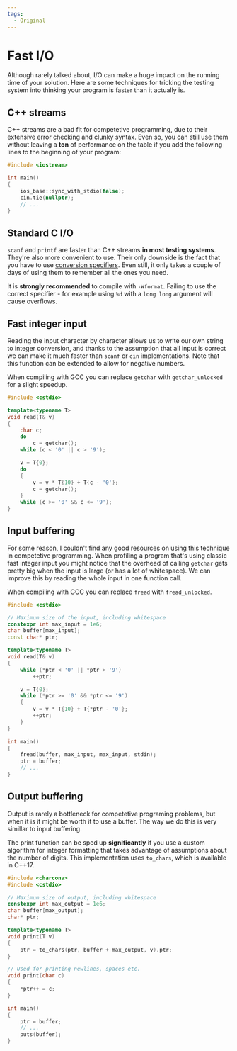 ```yaml
---
tags:
  - Original
---
```


# Fast I/O

Although rarely talked about, I/O can make a huge impact on the running time of your solution. Here are some techniques for tricking the testing system into thinking your program is faster than it actually is.

## C++ streams

C++ streams are a bad fit for competetive programming, due to their extensive error checking and clunky syntax. Even so, you can still use them without leaving a **ton** of performance on the table if you add the following lines to the beginning of your program:

```cpp
#include <iostream>

int main()
{
    ios_base::sync_with_stdio(false);
    cin.tie(nullptr);
    // ...
}
```

## Standard C I/O

`scanf` and `printf` are faster than C++ streams **in most testing systems**. They're also more convenient to use. Their only downside is the fact that you have to use [conversion specifiers](https://en.cppreference.com/w/cpp/io/c/fscanf). Even still, it only takes a couple of days of using them to remember all the ones you need.

It is **strongly recommended** to compile with `-Wformat`. Failing to use the correct specifier - for example using `%d` with a `long long` argument will cause overflows.

## Fast integer input

Reading the input character by character allows us to write our own string to integer conversion, and thanks to the assumption that all input is correct we can make it much faster than `scanf` or `cin` implementations. Note that this function can be extended to allow for negative numbers.

When compiling with GCC you can replace `getchar` with `getchar_unlocked` for a slight speedup.

```cpp
#include <cstdio>

template<typename T>
void read(T& v)
{
    char c;
    do
        c = getchar();
    while (c < '0' || c > '9');

    v = T{0};
    do
    {
        v = v * T{10} + T{c - '0'};
        c = getchar();
    }
    while (c >= '0' && c <= '9');
}
```

## Input buffering

For some reason, I couldn't find any good resources on using this technique in competetive programming. When profiling a program that's using classic fast integer input you might notice that the overhead of calling `getchar` gets pretty big when the input is large (or has a lot of whitespace). We can improve this by reading the whole input in one function call.

When compiling with GCC you can replace `fread` with `fread_unlocked`.

```cpp
#include <cstdio>

// Maximum size of the input, including whitespace
constexpr int max_input = 1e6;
char buffer[max_input];
const char* ptr;

template<typename T>
void read(T& v)
{
    while (*ptr < '0' || *ptr > '9')
        ++ptr;

    v = T{0};
    while (*ptr >= '0' && *ptr <= '9')
    {
        v = v * T{10} + T{*ptr - '0'};
        ++ptr;
    }
}

int main()
{
    fread(buffer, max_input, max_input, stdin);
    ptr = buffer;
    // ...
}
```

## Output buffering

Output is rarely a bottleneck for competetive programing problems, but when it is it might be worth it to use a buffer. The way we do this is very simillar to input buffering.

The print function can be sped up **significantly** if you use a custom algorithm for integer formatting that takes advantage of assumptions about the number of digits. This implementation uses `to_chars`, which is available in C++17.

```cpp
#include <charconv>
#include <cstdio>

// Maximum size of output, including whitespace
constexpr int max_output = 1e6;
char buffer[max_output];
char* ptr;

template<typename T>
void print(T v)
{
    ptr = to_chars(ptr, buffer + max_output, v).ptr;
}

// Used for printing newlines, spaces etc.
void print(char c)
{
    *ptr++ = c;
}

int main()
{
    ptr = buffer;
    // ...
    puts(buffer);
}
```